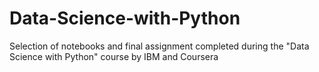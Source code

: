 # Data-Science-with-Python
Selection of notebooks and final assignment completed during the "Data Science with Python" course by IBM and Coursera
